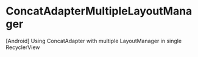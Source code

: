 # ConcatAdapterMultipleLayoutManager
[Android] Using ConcatAdapter with multiple LayoutManager in single RecyclerView
